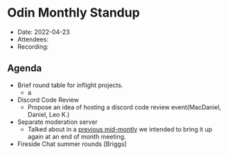 
# Odin Monthly Standup 

* Date: 2022-04-23
* Attendees: 
* Recording: 

## Agenda

- Brief round table for inflight projects.
    - a
- Discord Code Review
    - Propose an idea of hosting a discord code review event(MacDaniel, Daniel, Leo K.)
- Separate moderation server
    - Talked about in a [previous mid-montly](https://github.com/TheOdinProject/top-meta/blob/main/meeting-notes/2022-01-12.md) we intended to bring it up again at an end of month meeting.   
- Fireside Chat summer rounds [Briggs]

